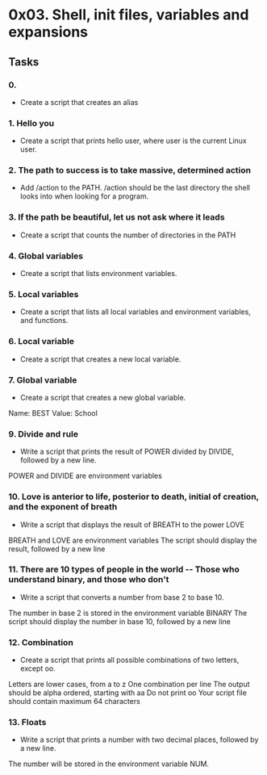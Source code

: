 # 0x03. Shell, init files, variables and expansions

## Tasks

### 0. <o>
- Create a script that creates an alias

### 1. Hello you
- Create a script that prints hello user, where user is the current Linux user.

### 2. The path to success is to take massive, determined action
- Add /action to the PATH. /action should be the last directory the shell looks into when looking for a program.

### 3. If the path be beautiful, let us not ask where it leads
- Create a script that counts the number of directories in the PATH

### 4. Global variables
- Create a script that lists environment variables.

### 5. Local variables
- Create a script that lists all local variables and environment variables, and functions.

### 6. Local variable
- Create a script that creates a new local variable.

### 7. Global variable
- Create a script that creates a new global variable.

Name: BEST
Value: School

### 9. Divide and rule
- Write a script that prints the result of POWER divided by DIVIDE, followed by a new line.

POWER and DIVIDE are environment variables

### 10. Love is anterior to life, posterior to death, initial of creation, and the exponent of breath
- Write a script that displays the result of BREATH to the power LOVE

BREATH and LOVE are environment variables
The script should display the result, followed by a new line

### 11. There are 10 types of people in the world -- Those who understand binary, and those who don't
- Write a script that converts a number from base 2 to base 10.

The number in base 2 is stored in the environment variable BINARY
The script should display the number in base 10, followed by a new line

### 12. Combination
- Create a script that prints all possible combinations of two letters, except oo.

Letters are lower cases, from a to z
One combination per line
The output should be alpha ordered, starting with aa
Do not print oo
Your script file should contain maximum 64 characters

### 13. Floats
- Write a script that prints a number with two decimal places, followed by a new line.

The number will be stored in the environment variable NUM.






